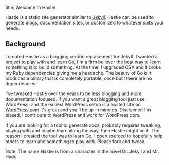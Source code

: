 title: Welcome to Hastie


Hastie is a static site generator similar to [Jekyll](https://github.com/mojombo/jekyll). Hastie can be used to generate blogs, documentation sites, or customized to whatever suits your needs. 


## Background

I created Hastie as a blogging centric replacement for Jekyll. I wanted a project to play with and learn Go, I'm a firm believer the best way to learn something is to build something. At the time, I upgraded OSX and it broke my Ruby dependencies giving me a headache. The beauty of Go is it produces a binary that is completely portable, once built there are no dependencies.

I've tweaked Hastie over the years to be less blogging and more documentation focused. If you want a great blogging tool just use WordPress; and the easiest WordPress setup is a hosted site on [WordPress.com](http://wordpress.com) it's great and you'll be up in minutes. Disclaimer: I'm biased, I contribute to WordPress and work for WordPress.com.

If you are looking for a tool to generate docs, probably requires tweaking, playing with and maybe learn along the way, then Hastie might be it. The reason I created the tool was to learn Go, I open sourced to hopefully help others to learn and something to play with. Please fork and tweak.

Note: The name Hastie is from a character in the novel Dr. Jekyll and Mr. Hyde
